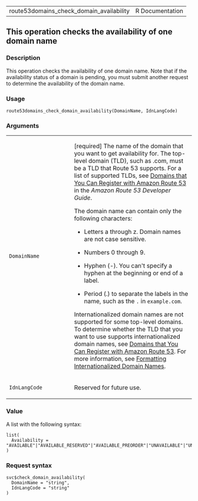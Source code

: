 <table style="width: 100%;">
<tbody>
<tr class="odd">
<td>route53domains_check_domain_availability</td>
<td style="text-align: right;">R Documentation</td>
</tr>
</tbody>
</table>

## This operation checks the availability of one domain name

### Description

This operation checks the availability of one domain name. Note that if
the availability status of a domain is pending, you must submit another
request to determine the availability of the domain name.

### Usage

    route53domains_check_domain_availability(DomainName, IdnLangCode)

### Arguments

<table>
<colgroup>
<col style="width: 35%" />
<col style="width: 65%" />
</colgroup>
<tbody>
<tr class="odd">
<td><code
id="route53domains_check_domain_availability_:_DomainName">DomainName</code></td>
<td><p>[required] The name of the domain that you want to get
availability for. The top-level domain (TLD), such as .com, must be a
TLD that Route 53 supports. For a list of supported TLDs, see <a
href="https://docs.aws.amazon.com/Route53/latest/DeveloperGuide/registrar-tld-list.html">Domains
that You Can Register with Amazon Route 53</a> in the <em>Amazon Route
53 Developer Guide</em>.</p>
<p>The domain name can contain only the following characters:</p>
<ul>
<li><p>Letters a through z. Domain names are not case
sensitive.</p></li>
<li><p>Numbers 0 through 9.</p></li>
<li><p>Hyphen (-). You can't specify a hyphen at the beginning or end of
a label.</p></li>
<li><p>Period (.) to separate the labels in the name, such as the
<code>.</code> in <code>example.com</code>.</p></li>
</ul>
<p>Internationalized domain names are not supported for some top-level
domains. To determine whether the TLD that you want to use supports
internationalized domain names, see <a
href="https://docs.aws.amazon.com/Route53/latest/DeveloperGuide/registrar-tld-list.html">Domains
that You Can Register with Amazon Route 53</a>. For more information,
see <a
href="https://docs.aws.amazon.com/Route53/latest/DeveloperGuide/DomainNameFormat.html#domain-name-format-idns">Formatting
Internationalized Domain Names</a>.</p></td>
</tr>
<tr class="even">
<td><code
id="route53domains_check_domain_availability_:_IdnLangCode">IdnLangCode</code></td>
<td><p>Reserved for future use.</p></td>
</tr>
</tbody>
</table>

### Value

A list with the following syntax:

    list(
      Availability = "AVAILABLE"|"AVAILABLE_RESERVED"|"AVAILABLE_PREORDER"|"UNAVAILABLE"|"UNAVAILABLE_PREMIUM"|"UNAVAILABLE_RESTRICTED"|"RESERVED"|"DONT_KNOW"
    )

### Request syntax

    svc$check_domain_availability(
      DomainName = "string",
      IdnLangCode = "string"
    )
